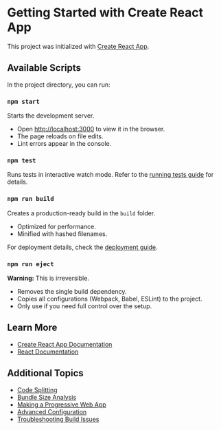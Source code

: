 
# Getting Started with Create React App

This project was initialized with [Create React App](https://github.com/facebook/create-react-app).

## Available Scripts

In the project directory, you can run:

### `npm start`
Starts the development server.
- Open [http://localhost:3000](http://localhost:3000) to view it in the browser.
- The page reloads on file edits.
- Lint errors appear in the console.

### `npm test`
Runs tests in interactive watch mode.
Refer to the [running tests guide](https://facebook.github.io/create-react-app/docs/running-tests) for details.

### `npm run build`
Creates a production-ready build in the `build` folder.
- Optimized for performance.
- Minified with hashed filenames.

For deployment details, check the [deployment guide](https://facebook.github.io/create-react-app/docs/deployment).

### `npm run eject`
**Warning:** This is irreversible.
- Removes the single build dependency.
- Copies all configurations (Webpack, Babel, ESLint) to the project.
- Only use if you need full control over the setup.

## Learn More
- [Create React App Documentation](https://facebook.github.io/create-react-app/docs/getting-started)
- [React Documentation](https://reactjs.org/)

## Additional Topics
- [Code Splitting](https://facebook.github.io/create-react-app/docs/code-splitting)
- [Bundle Size Analysis](https://facebook.github.io/create-react-app/docs/analyzing-the-bundle-size)
- [Making a Progressive Web App](https://facebook.github.io/create-react-app/docs/making-a-progressive-web-app)
- [Advanced Configuration](https://facebook.github.io/create-react-app/docs/advanced-configuration)
- [Troubleshooting Build Issues](https://facebook.github.io/create-react-app/docs/troubleshooting#npm-run-build-fails-to-minify)


